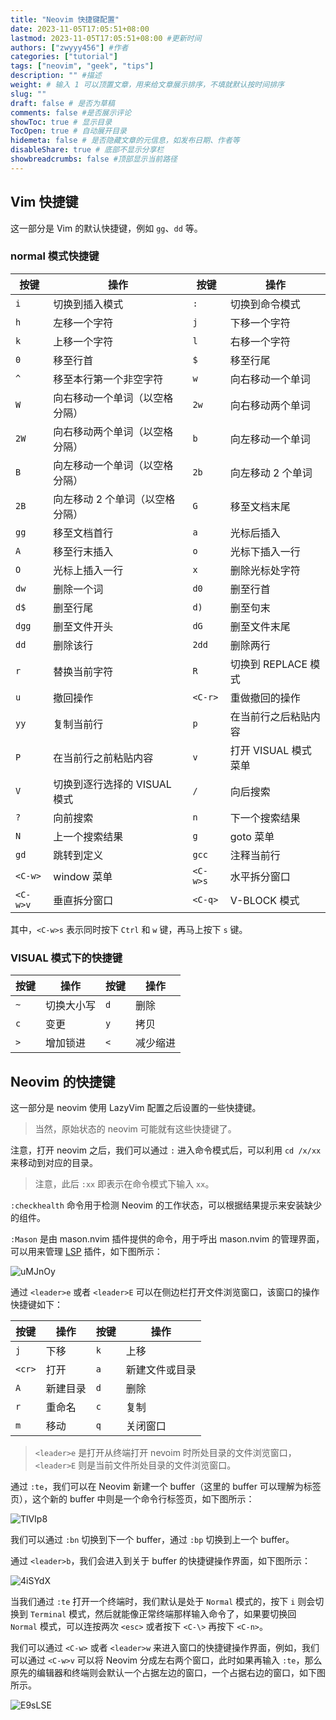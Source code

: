 ```yaml
---
title: "Neovim 快捷键配置"
date: 2023-11-05T17:05:51+08:00
lastmod: 2023-11-05T17:05:51+08:00 #更新时间
authors: ["zwyyy456"] #作者
categories: ["tutorial"]
tags: ["neovim", "geek", "tips"]
description: "" #描述
weight: # 输入 1 可以顶置文章，用来给文章展示排序，不填就默认按时间排序
slug: ""
draft: false # 是否为草稿
comments: false #是否展示评论
showToc: true # 显示目录
TocOpen: true # 自动展开目录
hidemeta: false # 是否隐藏文章的元信息，如发布日期、作者等
disableShare: true # 底部不显示分享栏
showbreadcrumbs: false #顶部显示当前路径
---
```

## Vim 快捷键

这一部分是 Vim 的默认快捷键，例如 `gg`、`dd` 等。

### normal 模式快捷键

| 按键      | 操作                   | 按键      | 操作                    |
|-----------|------------------------|-----------|-------------------------|
| `i`       | 切换到插入模式         | `:`       | 切换到命令模式          |
| `h`       | 左移一个字符           | `j`       | 下移一个字符            |
| `k`       | 上移一个字符           | `l`       | 右移一个字符            |
| `0`       | 移至行首               | `$`       | 移至行尾                |
| `^`       | 移至本行第一个非空字符 | `w`       | 向右移动一个单词        |
| `W`       | 向右移动一个单词（以空格分隔） | `2w`  | 向右移动两个单词        |
| `2W`      | 向右移动两个单词（以空格分隔） | `b`  | 向左移动一个单词        |
| `B`       | 向左移动一个单词（以空格分隔） | `2b`  | 向左移动 2 个单词       |
| `2B`      | 向左移动 2 个单词（以空格分隔） | `G`  | 移至文档末尾            |
| `gg`      | 移至文档首行           | `a`       | 光标后插入              |
| `A`       | 移至行末插入           | `o`       | 光标下插入一行          |
| `O`       | 光标上插入一行         | `x`       | 删除光标处字符          |
| `dw`      | 删除一个词             | `d0`      | 删至行首                |
| `d$`      | 删至行尾               | `d)`      | 删至句末                |
| `dgg`     | 删至文件开头           | `dG`      | 删至文件末尾            |
| `dd`      | 删除该行               | `2dd`     | 删除两行                |
| `r`       | 替换当前字符           | `R`       | 切换到 REPLACE 模式     |
| `u`       | 撤回操作               | `<C-r>`   | 重做撤回的操作          |
| `yy`      | 复制当前行             | `p`       | 在当前行之后粘贴内容    |
| `P`       | 在当前行之前粘贴内容   | `v`       | 打开 VISUAL 模式菜单    |
| `V`       | 切换到逐行选择的 VISUAL 模式 | `/` | 向后搜索                 |
| `?`       | 向前搜索               | `n`       | 下一个搜索结果          |
| `N`       | 上一个搜索结果         | `g`       | goto 菜单               |
| `gd`      | 跳转到定义             | `gcc`     | 注释当前行                |
| `<C-w>`   | window 菜单            | `<C-w>s`  | 水平拆分窗口            |
| `<C-w>v`  | 垂直拆分窗口           | `<C-q>`   | V-BLOCK 模式            |

其中，`<C-w>s` 表示同时按下 `Ctrl` 和 `w` 键，再马上按下 `s` 键。

### VISUAL 模式下的快捷键

| 按键      | 操作                   | 按键      | 操作                    |
|-----------|------------------------|-----------|-------------------------|
| `~`       | 切换大小写         | `d`       | 删除          |
| `c`       | 变更          | `y`       | 拷贝 |
| `>` | 增加锁进 | `<` | 减少缩进 |

## Neovim 的快捷键

这一部分是 neovim 使用 LazyVim 配置之后设置的一些快捷键。

> 当然，原始状态的 neovim 可能就有这些快捷键了。

注意，打开 neovim 之后，我们可以通过 `:` 进入命令模式后，可以利用 `cd /x/xx` 来移动到对应的目录。

> 注意，此后 `:xx` 即表示在命令模式下输入 `xx`。

`:checkhealth` 命令用于检测 Neovim 的工作状态，可以根据结果提示来安装缺少的组件。

`:Mason` 是由 mason.nvim 插件提供的命令，用于呼出 mason.nvim 的管理界面，可以用来管理 [LSP](https://microsoft.github.io/language-server-protocol/) 插件，如下图所示：

![uMJnOy](https://pic-upyun.zwyyy456.tech/uPic/uMJnOy.png)

通过 `<leader>e` 或者 `<leader>E` 可以在侧边栏打开文件浏览窗口，该窗口的操作快捷键如下：

| 按键  | 操作               | 按键  | 操作       |
|-------|--------------------|-------|------------|
| `j`   | 下移               | `k`   | 上移       |
| `<cr>`| 打开               | `a`   | 新建文件或目录 |
| `A`   | 新建目录           | `d`   | 删除       |
| `r`   | 重命名             | `c`   | 复制       |
| `m`   | 移动               | `q`   | 关闭窗口   |


> `<leader>e` 是打开从终端打开 nevoim 时所处目录的文件浏览窗口，`<leader>E` 则是当前文件所处目录的文件浏览窗口。

通过 `:te`，我们可以在 Neovim 新建一个 buffer（这里的 buffer 可以理解为标签页），这个新的 buffer 中则是一个命令行标签页，如下图所示：

![TlVIp8](https://pic-upyun.zwyyy456.tech/uPic/TlVIp8.png)

我们可以通过 `:bn` 切换到下一个 buffer，通过 `:bp` 切换到上一个 buffer。

通过 `<leader>b`，我们会进入到关于 buffer 的快捷键操作界面，如下图所示：

![4iSYdX](https://pic-upyun.zwyyy456.tech/uPic/4iSYdX.png)

当我们通过 `:te` 打开一个终端时，我们默认是处于 `Normal` 模式的，按下 `i` 则会切换到 `Terminal` 模式，然后就能像正常终端那样输入命令了，如果要切换回 `Normal` 模式，可以连按两次 `<esc>` 或者按下 `<C-\>` 再按下 `<C-n>`。

我们可以通过 `<C-w>` 或者 `<leader>w` 来进入窗口的快捷键操作界面，例如，我们可以通过 `<C-w>v` 可以将 Neovim 分成左右两个窗口，此时如果再输入 `:te`，那么原先的编辑器和终端则会默认一个占据左边的窗口，一个占据右边的窗口，如下图所示。

![E9sLSE](https://pic-upyun.zwyyy456.tech/uPic/E9sLSE.png)
